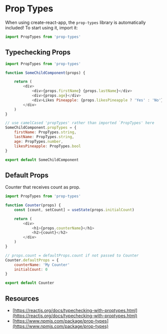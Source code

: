 # Prop Types

When using create-react-app, the `prop-types` library is automatically included! To start using it, import it:

``` js
import PropTypes from 'prop-types'
```

## Typechecking Props

``` js
import PropTypes from 'prop-types'

function SomeChildComponent(props) {

    return (
        <div>
            <div>{props.firstName} {props.lastName}</div>
            <div>{props.age}</div>
            <div>Likes Pineapple: {props.likesPineapple ? 'Yes' : 'No'}</div>
        </div>
    )
}

// use camelCased 'propTypes' rather than imported `PropTypes' here
SomeChildComponent.propTypes = {
    firstName: PropTypes.string,
    lastName: PropTypes.string,
    age: PropTypes.number,
    likesPineapple: PropTypes.bool
}

export default SomeChildComponent
```

## Default Props

Counter that receives count as prop.

``` js
import PropTypes from 'prop-types'

function Counter(props) {
    const [count, setCount] = useState(props.initialCount)

    return (
        <div>
            <h1>{props.counterName}</h1>
            <h2>{count}</h2>
        </div>
    )
}

// props.count = defaultProps.count if not passed to Counter
Counter.defaultProps = {
    counterName: 'My Counter'
    initialCount: 0
}

export default Counter
```

## Resources

* [https://reactjs.org/docs/typechecking-with-proptypes.html](https://reactjs.org/docs/typechecking-with-proptypes.html)
* [https://www.npmjs.com/package/prop-types](https://www.npmjs.com/package/prop-types)